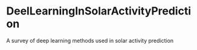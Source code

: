 # DeelLearningInSolarActivityPrediction
A survey of deep learning methods used in solar activity prediction
